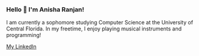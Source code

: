### Hello 👋 I'm Anisha Ranjan!

<!--
**AnishaRan/AnishaRan** is a ✨ _special_ ✨ repository because its `README.md` (this file) appears on your GitHub profile.

Here are some ideas to get you started:

- 🔭 I’m currently working on ...
- 🌱 I’m currently learning ...
- 👯 I’m looking to collaborate on ...
- 🤔 I’m looking for help with ...
- 💬 Ask me about ...
- 📫 How to reach me: ...
- 😄 Pronouns: ...
- ⚡ Fun fact: ...
-->


I am currently a sophomore studying Computer Science at the University of Central Florida.
In my freetime, I enjoy playing musical instruments and programming!

[My LinkedIn](https://www.linkedin.com/in/anisha-ranjan)
